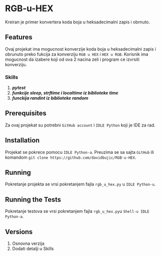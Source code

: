 # RGB-u-HEX

Kreiran je primer konvertera koda boja u heksadecimalni zapis i obrnuto.

## Features
Ovaj projekat ima mogucnost konverzije koda boja u heksadecimalni zapis i obrunuto preko fukcija za konverziju `RGB u HEX` i `HEX u RGB`. Korisnik ima mogucnost da izabere koji od ova 2 nacina zeli i program ce izvrsiti konverziju.

### Skills
1. ***pytest***
2. ***funkcije sleep, strftime i localtime iz biblioteke time***
3. ***funckija randint iz biblioteke random***

## Prerequisites
Za ovaj projekat su potrebni `GitHub account` i `IDLE Python` koji je IDE za rad.

## Installation
Projekat se pokrece pomocu `IDLE Python-a`. Preuzima se sa sajta `GitHub` ili komandom `git clone https://github.com/davidbujic/RGB-u-HEX`.

## Running
Pokretanje projekta se vrsi pokretanjem fajla `rgb_u_hex.py` u `IDLE Python-u`.

## Running the Tests
Pokretanje testova se vrsi pokretanjem fajla `rgb_u_hex.py`u `Shell-u IDLE Python-a`.

## Versions
1. Osnovna verzija
2. Dodati detalji u Skills
